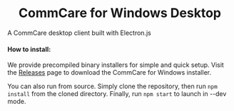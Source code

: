 <h1 align="center">CommCare for Windows Desktop</h1>

A CommCare desktop client built with Electron.js

#### How to install:
We provide precompiled binary installers for simple and quick setup. Visit the [Releases](https://github.com/rhbarber98/commcare-desktop/releases) page to download the CommCare for Windows installer.

You can also run from source. Simply clone the repository, then run `npm install` from the cloned directory. Finally, run `npm start` to launch in --dev mode.